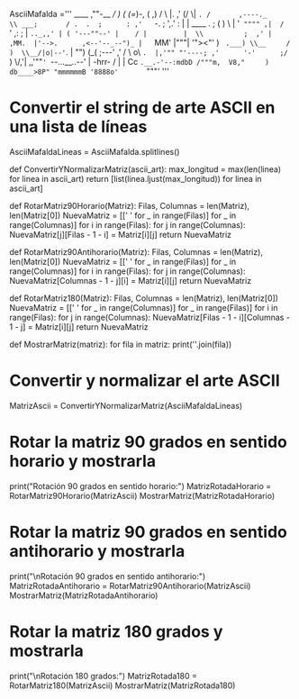 AsciiMafalda ='''
          ____
               ,""-__ _/    )
              (   _(_=_)-,  (
              ,) /        \\ |.
            ,' (/          \\| `.
           /       ,----._      \\
       ___;       / .  .  ;      :
     ,'   `-.    ;  ',.' :       |
    |  ____  .   ;  (  )  \\      |
   '`  """" ,|  /    `'   ,:     ;
   | `.._,,' | ( '---""--' |    /
   |         |  \\          ;  ,'
   |   ,MM.  |'-->.      ,<--'--_--")_
   |   `MM'  |"""| '"><"'  )    ` .___)
    \\__     / )  \\__/|o|--'`.    |  "")
   (_( ;---' ,' /    \\ o\\    `.  |,'""
      "'----; ,'      '-'      ;/ `)
          \\/,'|             ,,'""`'
               `--...__..--' |
        -hrr-   /      |     |
              Cc `.__.-'--:mdbD
              /"""m,  V8,"     )
             db____>8P" "mmmmmmB
             '8888o'       `"""'
'''
# Convertir el string de arte ASCII en una lista de líneas
AsciiMafaldaLineas = AsciiMafalda.splitlines()

def ConvertirYNormalizarMatriz(ascii_art):
    max_longitud = max(len(linea) for linea in ascii_art)
    return [list(linea.ljust(max_longitud)) for linea in ascii_art]

def RotarMatriz90Horario(Matriz):
    Filas, Columnas = len(Matriz), len(Matriz[0])
    NuevaMatriz = [[' ' for _ in range(Filas)] for _ in range(Columnas)]
    for i in range(Filas):
        for j in range(Columnas):
            NuevaMatriz[j][Filas - 1 - i] = Matriz[i][j]
    return NuevaMatriz

def RotarMatriz90Antihorario(Matriz):
    Filas, Columnas = len(Matriz), len(Matriz[0])
    NuevaMatriz = [[' ' for _ in range(Filas)] for _ in range(Columnas)]
    for i in range(Filas):
        for j in range(Columnas):
            NuevaMatriz[Columnas - 1 - j][i] = Matriz[i][j]
    return NuevaMatriz

def RotarMatriz180(Matriz):
    Filas, Columnas = len(Matriz), len(Matriz[0])
    NuevaMatriz = [[' ' for _ in range(Columnas)] for _ in range(Filas)]
    for i in range(Filas):
        for j in range(Columnas):
            NuevaMatriz[Filas - 1 - i][Columnas - 1 - j] = Matriz[i][j]
    return NuevaMatriz

def MostrarMatriz(matriz):
    for fila in matriz:
        print(''.join(fila))

# Convertir y normalizar el arte ASCII
MatrizAscii = ConvertirYNormalizarMatriz(AsciiMafaldaLineas)

# Rotar la matriz 90 grados en sentido horario y mostrarla
print("Rotación 90 grados en sentido horario:")
MatrizRotadaHorario = RotarMatriz90Horario(MatrizAscii)
MostrarMatriz(MatrizRotadaHorario)

# Rotar la matriz 90 grados en sentido antihorario y mostrarla
print("\nRotación 90 grados en sentido antihorario:")
MatrizRotadaAntihorario = RotarMatriz90Antihorario(MatrizAscii)
MostrarMatriz(MatrizRotadaAntihorario)

# Rotar la matriz 180 grados y mostrarla
print("\nRotación 180 grados:")
MatrizRotada180 = RotarMatriz180(MatrizAscii)
MostrarMatriz(MatrizRotada180)





